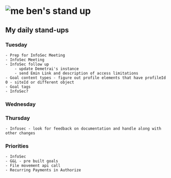 # ![me](https://avatars2.githubusercontent.com/u/5232044?s=50&v=4) ben's stand up

## My daily stand-ups
    
### Tuesday
    
    - Prep for InfoSec Meeting
    - InfoSec Meeting
    - InfoSec follow up
        - update Demetrai's instance
        - send Emin Link and description of access limitations
    - Goal content types - figure out profile elements that have profileId 0 - siteId or different object
    - Goal tags
    - InfoSec?
    
    
### Wednesday

### Thursday

    - Infosec - look for feedback on documentation and handle along with other changes

### Priorities 
   
    - InfoSec
    - G&L - pre built goals
    - File movement api call
    - Recurring Payments in Authorize
